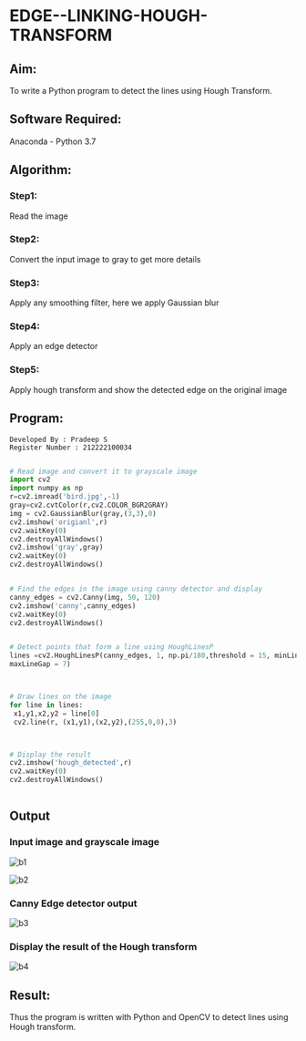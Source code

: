 # EDGE--LINKING-HOUGH-TRANSFORM
## Aim:
To write a Python program to detect the lines using Hough Transform.

## Software Required:
Anaconda - Python 3.7

## Algorithm:
### Step1:
Read the image

### Step2:
Convert the input image to gray to get more details

### Step3:
Apply any smoothing filter, here we apply Gaussian blur

### Step4:
Apply an edge detector

### Step5:
Apply hough transform and show the detected edge on the original image


## Program:

```
Developed By : Pradeep S
Register Number : 212222100034
```
```Python

# Read image and convert it to grayscale image
import cv2
import numpy as np
r=cv2.imread('bird.jpg',-1)
gray=cv2.cvtColor(r,cv2.COLOR_BGR2GRAY)
img = cv2.GaussianBlur(gray,(3,3),0)
cv2.imshow('origianl',r)
cv2.waitKey(0)
cv2.destroyAllWindows()
cv2.imshow('gray',gray)
cv2.waitKey(0)
cv2.destroyAllWindows()


# Find the edges in the image using canny detector and display
canny_edges = cv2.Canny(img, 50, 120)
cv2.imshow('canny',canny_edges)
cv2.waitKey(0)
cv2.destroyAllWindows()


# Detect points that form a line using HoughLinesP
lines =cv2.HoughLinesP(canny_edges, 1, np.pi/180,threshold = 15, minLineLength =5 ,
maxLineGap = 7)



# Draw lines on the image
for line in lines:
 x1,y1,x2,y2 = line[0]
 cv2.line(r, (x1,y1),(x2,y2),(255,0,0),3)



# Display the result
cv2.imshow('hough_detected',r)
cv2.waitKey(0)
cv2.destroyAllWindows()



```
## Output

### Input image and grayscale image

![b1](https://github.com/user-attachments/assets/7b7a9fe0-ec6a-41d6-8473-d354ca9f1566)

![b2](https://github.com/user-attachments/assets/f22b52c5-bf9d-4ef9-8da8-3986901d835e)


### Canny Edge detector output

![b3](https://github.com/user-attachments/assets/e1c10f50-b1d6-4303-814c-899ae2628754)


### Display the result of the Hough transform

![b4](https://github.com/user-attachments/assets/d0065ba5-3410-400d-a6ff-1e1e85578bd8)

## Result:
Thus the program is written with Python and OpenCV to detect lines using Hough transform. 

